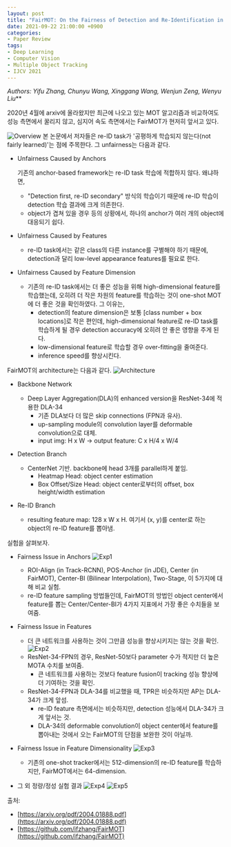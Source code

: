 ```yaml
---
layout: post
title: "FairMOT: On the Fairness of Detection and Re-Identification in Multiple Object Tracking (IJCV 2021)"
date: 2021-09-22 21:00:00 +0900
categories:
- Paper Review
tags:
- Deep Learning
- Computer Vision
- Multiple Object Tracking
- IJCV 2021
---
```


***Authors: Yifu Zhang*, Chunyu Wang*, Xinggang Wang, Wenjun Zeng, Wenyu Liu***

2020년 4월에 arxiv에 올라왔지만 최근에 나오고 있는 MOT 알고리즘과 비교하여도 성능 측면에서 꿀리지 않고, 심지어 속도 측면에서는 FairMOT가 현저히 앞서고 있다.

![Overview](/imgs/FairMOT/File.jpg)
본 논문에서 저자들은 re-ID task가 '공평하게 학습되지 않는다(not fairly learned)'는 점에 주목한다. 그 unfairness는 다음과 같다.
- Unfairness Caused by Anchors

  기존의 anchor-based framework는 re-ID task 학습에 적합하지 않다. 왜냐하면,
  - "Detection first, re-ID secondary" 방식의 학습이기 때문에 re-ID 학습이 detection 학습 결과에 크게 의존한다.
  - object가 겹쳐 있을 경우 등의 상황에서, 하나의 anchor가 여러 개의 object에 대응되기 쉽다.

- Unfairness Caused by Features
  - re-ID task에서는 같은 class의 다른 instance를 구별해야 하기 때문에, detection과 달리 low-level appearance features를 필요로 한다.

- Unfairness Caused by Feature Dimension
  - 기존의 re-ID task에서는 더 좋은 성능을 위해 high-dimensional feature를 학습했는데, 오히려 더 작은 차원의 feature를 학습하는 것이 one-shot MOT에 더 좋은 것을 확인하였다. 그 이유는,
    - detection의 feature dimension은 보통 [class number + box locations]로 작은 편인데, high-dimensional feature로 re-ID task를 학습하게 될 경우 detection accuracy에 오히려 안 좋은 영향을 주게 된다.
    - low-dimensional feature로 학습할 경우 over-fitting을 줄여준다.
    - inference speed를 향상시킨다.

FairMOT의 architecture는 다음과 같다.
![Architecture](/imgs/FairMOT/File%20(1).jpg)
- Backbone Network
  - Deep Layer Aggregation(DLA)의 enhanced version을 ResNet-34에 적용한 DLA-34
    - 기존 DLA보다 더 많은 skip connections (FPN과 유사).
    - up-sampling module의 convolution layer를 deformable convolution으로 대체.
    - input img: H x W -> output feature: C x H/4 x W/4

- Detection Branch
  - CenterNet 기반. backbone에 head 3개를 parallel하게 붙임.
    - Heatmap Head: object center estimation
    - Box Offset/Size Head: object center로부터의 offset, box height/width estimation

- Re-ID Branch
  - resulting feature map: 128 x W x H. 여기서 (x, y)를 center로 하는 object의 re-ID feature를 뽑아냄.

실험을 살펴보자.
- Fairness Issue in Anchors
  ![Exp1](/imgs/FairMOT/File%20(2).jpg)
  - ROI-Align (in Track-RCNN), POS-Anchor (in JDE), Center (in FairMOT), Center-BI (Bilinear Interpolation), Two-Stage, 이 5가지에 대해 비교 실험.
  - re-ID feature sampling 방법들인데, FairMOT의 방법인 object center에서 feature를 뽑는 Center/Center-BI가 4가지 지표에서 가장 좋은 수치들을 보여줌.


- Fairness Issue in Features
  - 더 큰 네트워크를 사용하는 것이 그만큼 성능을 향상시키지는 않는 것을 확인.
    ![Exp2](/imgs/FairMOT/File%20(3).jpg)
  - ResNet-34-FPN의 경우, ResNet-50보다 parameter 수가 적지만 더 높은 MOTA 수치를 보여줌.
      - 큰 네트워크를 사용하는 것보다 feature fusion이 tracking 성능 향상에 더 기여하는 것을 확인.
  - ResNet-34-FPN과 DLA-34를 비교했을 때, TPR은 비슷하지만 AP는 DLA-34가 크게 앞섬.
      - re-ID feature 측면에서는 비슷하지만, detection 성능에서 DLA-34가 크게 앞서는 것.
      - DLA-34의 deformable convolution이 object center에서 feature를 뽑아내는 것에서 오는 FairMOT의 단점을 보완한 것이 아닐까.


- Fairness Issue in Feature Dimensionality
  ![Exp3](/imgs/FairMOT/File%20(6).jpg)
  - 기존의 one-shot tracker에서는 512-dimension의 re-ID feature를 학습하지만, FairMOT에서는 64-dimension.


- 그 외 정량/정성 실험 결과
  ![Exp4](/imgs/FairMOT/File%20(10).jpg)
  ![Exp5](/imgs/FairMOT/File%20(9).jpg)

출처:
- [https://arxiv.org/pdf/2004.01888.pdf](https://arxiv.org/pdf/2004.01888.pdf)
- [https://github.com/ifzhang/FairMOT](https://github.com/ifzhang/FairMOT)
